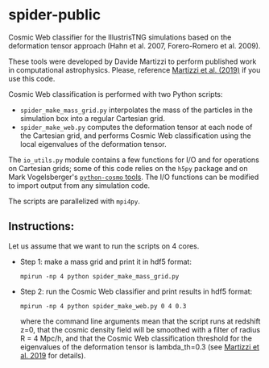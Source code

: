 # spider-public
Cosmic Web classifier for the IllustrisTNG simulations based on the deformation tensor approach (Hahn et al. 2007, Forero-Romero et al. 2009). 

These tools were developed by Davide Martizzi to perform published work in computational astrophysics. Please, reference [Martizzi et al. (2019)](https://ui.adsabs.harvard.edu/abs/2019MNRAS.486.3766M/abstract) if you use this code. 

Cosmic Web classification is performed with two Python scripts:
- `spider_make_mass_grid.py` interpolates the mass of the particles in the simulation box into a regular Cartesian grid. 
- `spider_make_web.py` computes the deformation tensor at each node of the Cartesian grid, and performs Cosmic Web classification using the local eigenvalues of the deformation tensor.

The `io_utils.py` module contains a few functions for I/O and for operations on Cartesian grids; some of this code relies on the `h5py` package and on Mark Vogelsberger's [`python-cosmo` tools](https://wwwmpa.mpa-garching.mpg.de/svn/cosmo-group/Arepo/tools/Python). The I/O functions can be modified to import output from any simulation code. 

The scripts are parallelized with `mpi4py`.

## Instructions: 

Let us assume that we want to run the scripts on 4 cores.

- Step 1: make a mass grid and print it in hdf5 format:

  `mpirun -np 4 python spider_make_mass_grid.py`
  
- Step 2: run the Cosmic Web classifier and print results in hdf5 format:

  `mpirun -np 4 python spider_make_web.py 0 4 0.3`
  
  where the command line arguments mean that the script runs at redshift z=0, that the cosmic density field will be smoothed with a filter of radius R = 4 Mpc/h, and that the Cosmic Web classification threshold for the eigenvalues of the deformation tensor is lambda_th=0.3 (see [Martizzi et al. 2019](https://ui.adsabs.harvard.edu/abs/2019MNRAS.486.3766M/abstract) for details).
  
